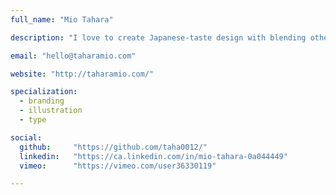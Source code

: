 ```yaml
---
full_name: "Mio Tahara"

description: "I love to create Japanese-taste design with blending other culture because I am Japanese, and I used to live in some countries."

email: "hello@taharamio.com"

website: "http://taharamio.com/"

specialization:
  - branding
  - illustration
  - type

social:
  github:     "https://github.com/taha0012/"
  linkedin:   "https://ca.linkedin.com/in/mio-tahara-0a044449"
  vimeo:      "https://vimeo.com/user36330119"

---
```

